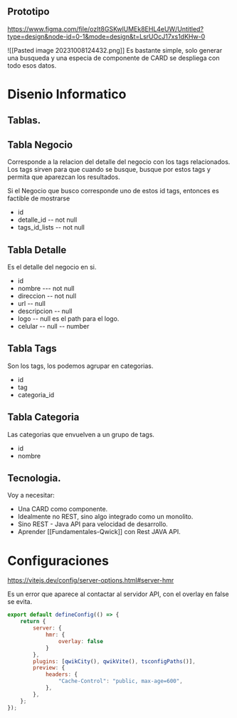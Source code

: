 ## Prototipo

https://www.figma.com/file/ozIt8GSKwlUMEk8EHL4eUW/Untitled?type=design&node-id=0-1&mode=design&t=LsrUOcJ17xs1dKHw-0


![[Pasted image 20231008124432.png]]
Es bastante simple, solo generar una busqueda y una especia de componente de CARD se despliega con todo esos datos.

# Disenio Informatico

## Tablas.

Tabla Negocio
--------------------------------------

Corresponde a la relacion del detalle del negocio con los tags relacionados. Los tags sirven para que cuando se busque, busque por estos tags y permita que aparezcan los resultados.

Si el Negocio que busco corresponde uno de estos id tags, entonces es factible de mostrarse

* id
* detalle_id -- not null
* tags_id_lists -- not null

Tabla Detalle
-----------------------------------

Es el detalle del negocio en si.

* id
* nombre --- not null
* direccion -- not null
* url  -- null
* descripcion -- null
* logo -- null es el path para el logo.
* celular -- null -- number

Tabla Tags
----------------------------

Son los tags, los podemos agrupar en categorias.

* id
* tag
* categoria_id

Tabla Categoria
------------------------------------------

Las categorias que envuelven a un grupo de tags.

* id
* nombre

## Tecnologia.

Voy a necesitar:

* Una CARD como componente.
* Idealmente no REST, sino algo integrado como un monolito.
* Sino REST - Java API para velocidad de desarrollo.
* Aprender [[Fundamentales-Qwick]] con Rest JAVA API.

# Configuraciones

https://vitejs.dev/config/server-options.html#server-hmr

Es un error que aparece al contactar al servidor API, con el overlay en false se evita.

```javascript
export default defineConfig(() => {
	return {
		server: {
			hmr: {
				overlay: false
			}
		},
		plugins: [qwikCity(), qwikVite(), tsconfigPaths()],
		preview: {
			headers: {
				"Cache-Control": "public, max-age=600",
			},
		},
	};
});
```